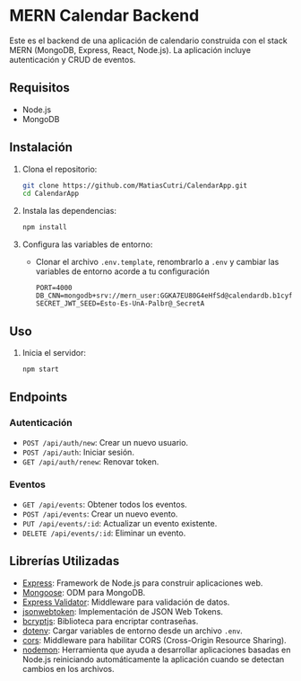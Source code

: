 # MERN Calendar Backend

Este es el backend de una aplicación de calendario construida con el stack MERN (MongoDB, Express, React, Node.js). La aplicación incluye autenticación y CRUD de eventos.

## Requisitos

- Node.js
- MongoDB

## Instalación

1. Clona el repositorio:
    ```sh
    git clone https://github.com/MatiasCutri/CalendarApp.git
    cd CalendarApp
    ```

2. Instala las dependencias:
    ```sh
    npm install
    ```

3. Configura las variables de entorno:

    - Clonar el archivo `.env.template`, renombrarlo a `.env` y cambiar las variables de entorno acorde a tu configuración
        ```properties
        PORT=4000
        DB_CNN=mongodb+srv://mern_user:GGKA7EU80G4eHfSd@calendardb.b1cyf.mongodb.net/mern_calendar
        SECRET_JWT_SEED=Esto-Es-UnA-Palbr@_SecretA
        ```

## Uso

1. Inicia el servidor:
    ```sh
    npm start
    ```

## Endpoints

### Autenticación

- `POST /api/auth/new`: Crear un nuevo usuario.
- `POST /api/auth`: Iniciar sesión.
- `GET /api/auth/renew`: Renovar token.

### Eventos

- `GET /api/events`: Obtener todos los eventos.
- `POST /api/events`: Crear un nuevo evento.
- `PUT /api/events/:id`: Actualizar un evento existente.
- `DELETE /api/events/:id`: Eliminar un evento.


## Librerías Utilizadas

- [Express](https://expressjs.com/): Framework de Node.js para construir aplicaciones web.
- [Mongoose](https://mongoosejs.com/): ODM para MongoDB.
- [Express Validator](https://express-validator.github.io/docs/): Middleware para validación de datos.
- [jsonwebtoken](https://github.com/auth0/node-jsonwebtoken): Implementación de JSON Web Tokens.
- [bcryptjs](https://github.com/dcodeIO/bcrypt.js): Biblioteca para encriptar contraseñas.
- [dotenv](https://github.com/motdotla/dotenv): Cargar variables de entorno desde un archivo `.env`.
- [cors](https://github.com/expressjs/cors): Middleware para habilitar CORS (Cross-Origin Resource Sharing).
- [nodemon](https://github.com/remy/nodemon): Herramienta que ayuda a desarrollar aplicaciones basadas en Node.js reiniciando automáticamente la aplicación cuando se detectan cambios en los archivos.